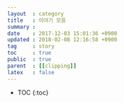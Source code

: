```yaml
---
layout  : category
title   : 이야기 모음
summary :
date    : 2017-12-03 15:01:36 +0900
updated : 2018-02-08 12:16:58 +0900
tag     : story
toc     : true
public  : true
parent  : [[clipping]]
latex   : false
---
```

* TOC
{:toc}


